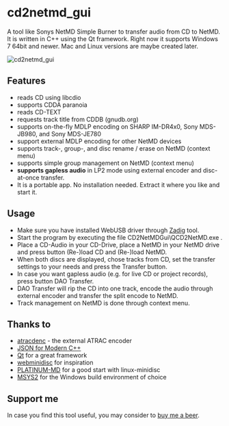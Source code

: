 # cd2netmd_gui
A tool like Sonys NetMD Simple Burner to transfer audio from CD to NetMD. It is written in C++ using the Qt framework.
Right now it supports Windows 7 64bit and newer. Mac and Linux versions are maybe created later.

![cd2netmd_gui](https://github.com/Jo2003/cd2netmd_gui/releases/download/v.0.1.7.5/cd2netmd_gui_dark.png)

## Features ##
- reads CD using libcdio
- supports CDDA paranoia
- reads CD-TEXT
- requests track title from CDDB (gnudb.org)
- supports on-the-fly MDLP encoding on SHARP IM-DR4x0, Sony MDS-JB980, and Sony MDS-JE780
- support external MDLP encoding for other NetMD devices
- supports track-, group-, and disc rename / erase on NetMD (context menu)
- supports simple group management on NetMD (context menu)
- __supports gapless audio__ in LP2 mode using external encoder and disc-at-once transfer.
- It is a portable app. No installation needed. Extract it where you like and start it.

## Usage ##
- Make sure you have installed WebUSB driver through [Zadig](https://zadig.akeo.ie/) tool.
- Start the program by executing the file CD2NetMDGui\QCD2NetMD.exe .
- Place a CD-Audio in your CD-Drive, place a NetMD in your NetMD drive and press button (Re-)load CD and (Re-)load NetMD.
- When both discs are displayed, chose tracks from CD, set the transfer settings to your needs and press the Transfer button.
- In case you want gapless audio (e.g. for live CD or project records), press button DAO Transfer.
- DAO Transfer will rip the CD into one track, encode the audio through external encoder and transfer the split encode to NetMD.
- Track management on NetMD is done through context menu. 

## Thanks to ##
- [atracdenc](https://github.com/dcherednik/atracdenc) - the external ATRAC encoder
- [JSON for Modern C++](https://github.com/nlohmann/json)
- [Qt](https://qt.io) for a great framework
- [webminidisc](https://github.com/cybercase/webminidisc) for inspiration
- [PLATINUM-MD](https://github.com/gavinbenda/platinum-md) for a good start with linux-minidisc
- [MSYS2](https://www.msys2.org/) for the Windows build environment of choice

## Support me ##
In case you find this tool useful, you may consider to [buy me a beer](https://paypal.me/Jo2003).

